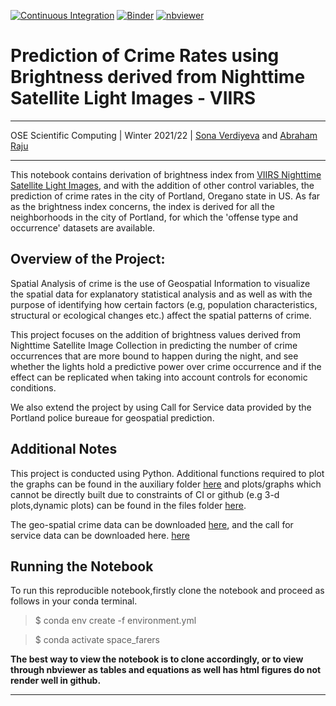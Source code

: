 [![Continuous Integration](https://github.com/OpenSourceEconomics/ose-scientific-computing-course-space_farers/actions/workflows/ci.yml/badge.svg)](https://github.com/OpenSourceEconomics/ose-data-science-course-project-Abraham-newbie/actions/workflows/ci.yml) [![Binder](https://mybinder.org/badge_logo.svg)](https://mybinder.org/v2/gh/ose-scientific-computing-course-space_farers/master?filepath=project_notebook.ipynb)
[![nbviewer](https://raw.githubusercontent.com/jupyter/design/master/logos/Badges/nbviewer_badge.svg)](https://nbviewer.jupyter.org/github/OpenSourceEconomics/ose-scientific-computing-course-space_farers/blob/master/project_notebook.ipynb)



# Prediction of Crime Rates using Brightness derived from Nighttime Satellite Light Images - VIIRS

---
OSE Scientific Computing | Winter 2021/22 | [Sona Verdiyeva](https://github.com/s6soverd) and [Abraham Raju](https://github.com/Abraham-newbie)

---

This notebook contains derivation of brightness index from [VIIRS Nighttime Satellite Light Images](https://developers.google.com/earth-engine/datasets/catalog/NOAA_VIIRS_DNB_MONTHLY_V1_VCMSLCFG), and with the addition of other control variables, the prediction of crime rates in the city of Portland, Oregano state in US. As far as the brightness index concerns, the index is derived for all the neighborhoods in the city of Portland, for which the 'offense type and occurrence' datasets are available. 


## Overview of the Project:

Spatial Analysis of crime is the use of Geospatial Information to visualize the spatial data for explanatory statistical analysis and as well as with the purpose of identifying how certain factors (e.g, population characteristics, structural or ecological changes etc.) affect the spatial patterns of crime.  

This project focuses on the addition of brightness values derived from Nighttime Satellite Image Collection in predicting the number of crime occurrences that are more bound to happen during the night, and see whether the lights hold a predictive power over crime occurrence and if the effect can be replicated when taking into account controls for economic conditions. 

We also extend the project by using Call for Service data provided by the Portland police bureaue for geospatial prediction.<br>



## Additional Notes

This project is conducted using Python. Additional functions required to plot the graphs can be found in the auxiliary folder [here](https://github.com/OpenSourceEconomics/ose-scientific-computing-course-space_farers/tree/master/auxiliary) and plots/graphs which cannot be directly built due to constraints of CI or github (e.g 3-d plots,dynamic plots) can be found in the files folder [here](https://github.com/OpenSourceEconomics/ose-scientific-computing-course-space_farers/tree/master/Figures).

The geo-spatial crime data can be downloaded [here](https://www.portlandoregon.gov/police/71978), and the call for service data can be downloaded here. [here](https://www.portlandoregon.gov/police/76454)



## Running the Notebook

To run this reproducible notebook,firstly clone the notebook and proceed as follows in your conda terminal.

> $ conda env create -f environment.yml

> $ conda activate space_farers

**The best way to view the notebook is to clone accordingly, or to view through nbviewer as tables and equations as well has html figures do not render well in github.**




---






